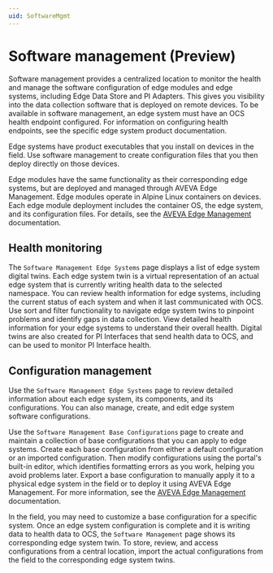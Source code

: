 ```yaml
---
uid: SoftwareMgmt
---
```


# Software management (Preview)

Software management provides a centralized location to monitor the health and manage the software configuration of edge modules and edge systems, including Edge Data Store and PI Adapters. This gives you visibility into the data collection software that is deployed on remote devices. To be available in software management, an edge system must have an OCS health endpoint configured. For information on configuring health endpoints, see the specific edge system product documentation.

Edge systems have product executables that you install on devices in the field. Use software management to create configuration files that you then deploy directly on those devices.

Edge modules have the same functionality as their corresponding edge systems, but are deployed and managed through AVEVA Edge Management. Edge modules operate in Alpine Linux containers on devices. Each edge module deployment includes the container OS, the edge system, and its configuration files. For details, see the [AVEVA Edge Management](https://docs.osisoft.com/bundle/pi-adapter-azure-event-hubs/page/configuration/configuration.html) documentation.

## Health monitoring

The `Software Management Edge Systems` page displays a list of edge system digital twins. Each edge system twin is a virtual representation of an actual edge system that is currently writing health data to the selected namespace. You can review health information for edge systems, including the current status of each system and when it last communicated with OCS. Use sort and filter functionality to navigate edge system twins to pinpoint problems and identify gaps in data collection. View detailed health information for your edge systems to understand their overall health. Digital twins are also created for PI Interfaces that send health data to OCS, and can be used to monitor PI Interface health. 

## Configuration management

Use the `Software Management Edge Systems` page to review detailed information about each edge system, its components, and its configurations. You can also manage, create, and edit edge system software configurations.

Use the `Software Management Base Configurations` page to create and maintain a collection of base configurations that you can apply to edge systems. Create each base configuration from either a default configuration or an imported configuration. Then modify configurations using the portal's built-in editor, which identifies formatting errors as you work, helping you avoid problems later. Export a base configuration to manually apply it to a physical edge system in the field or to deploy it using AVEVA Edge Management. For more information, see the [AVEVA Edge Management](https://dev-edgemanagement.capdev-connect.aveva.com/help/#/home/665916/10/11) documentation.

In the field, you may need to customize a base configuration for a specific system. Once an edge system configuration is complete and it is writing data to health data to OCS, the `Software Management` page shows its corresponding edge system twin. To store, review, and access configurations from a central location, import the actual configurations from the field to the corresponding edge system twins. 
